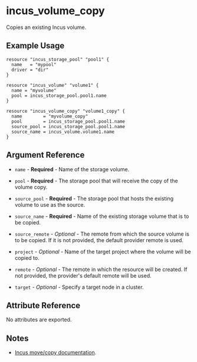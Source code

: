 # incus_volume_copy

Copies an existing Incus volume.

## Example Usage

```hcl
resource "incus_storage_pool" "pool1" {
  name   = "mypool"
  driver = "dir"
}

resource "incus_volume" "volume1" {
  name = "myvolume"
  pool = incus_storage_pool.pool1.name
}

resource "incus_volume_copy" "volume1_copy" {
  name        = "myvolume_copy"
  pool        = incus_storage_pool.pool1.name
  source_pool = incus_storage_pool.pool1.name
  source_name = incus_volume.volume1.name
}
```

## Argument Reference

- `name` - **Required** - Name of the storage volume.

- `pool` - **Required** - The storage pool that will receive the copy of the volume copy.

- `source_pool` - **Required** - The storage pool that hosts the existing volume to use as the source.

- `source_name` - **Required** - Name of the existing storage volume that is to be copied.

- `source_remote` - _Optional_ - The remote from which the source volume is to be copied. If
  it is not provided, the default provider remote is used.

- `project` - _Optional_ - Name of the target project where the volume will be copied to.

- `remote` - _Optional_ - The remote in which the resource will be created. If
  not provided, the provider's default remote will be used.

- `target` - _Optional_ - Specify a target node in a cluster.

## Attribute Reference

No attributes are exported.

## Notes

- [Incus move/copy documentation](https://documentation.ubuntu.com/incus/en/latest/howto/storage_move_volume/).
